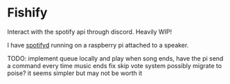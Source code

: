 # Fishify

Interact with the spotify api through discord. Heavily WIP!

I have [spotifyd](https://github.com/Spotifyd/spotifyd) running on a raspberry pi attached to a speaker. 

TODO:
implement queue locally and play when song ends, have the pi send a command every time music ends
fix skip vote system
possibly migrate to poise? it seems simpler but may not be worth it
